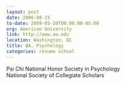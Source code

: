 ```yaml
---
layout: post
date: 2006-08-15
to-date: 2009-05-10T00:00:00-05:00
org: American University
link: http://www.au.edu
location: Washington, DC
title: BA, Psychology
categories: resume school
---
```


Psi Chi National Honor Society in Psychology  
National Society of Collegiate Scholars
